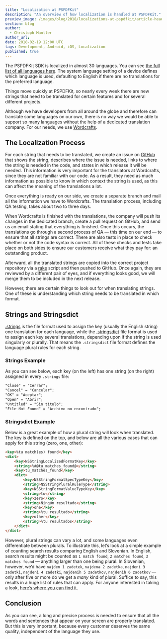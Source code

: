 ```yaml
---
title: "Localization at PSPDFKit"
description: "An overview of how localization is handled at PSPDFKit."
preview_image: /images/blog/2018/localizations-at-pspdfkit/article-header.png
section: blog
author:
  - Christoph Mantler
author_url:
date: 2018-02-19 12:00 UTC
tags: Development, Android, iOS, Localization
published: true
---
```


The PSPDFKit SDK is localized in almost 30 languages. You can see [the full list of all languages here][Language List]. The system language setting of a device defines which language is used, defaulting to English if there are no translations for the preferred language.

Things move quickly at PSPDFKit, so nearly every week there are new strings that need to be translated for certain features and for several different projects.

Although we have developers from all around the globe and therefore can translate some languages on our own, there is no way we would be able to support so many languages without the help of a dedicated translation company. For our needs, we use [Wordcrafts][Wordcrafts Website].

## The Localization Process

For each string that needs to be translated, we create an issue on [GitHub][GitHub Website] that shows the string, describes where the issue is needed, links to where the string is needed in the code, and states in which release it will be needed. This information is very important for the translators at Wordcrafts, since they are not familiar with our code. As a result, they need as much information as possible to know in which context the string is used, as this can affect the meaning of the translations a lot.

Once everything is ready on our side, we create a separate branch and mail all the information we have to Wordcrafts. The translation process, including QA testing, takes about two to three days.

When Wordcrafts is finished with the translations, the company will push its changes in the dedicated branch, create a pull request on GitHub, and send us an email stating that everything is finished. Once this occurs, the translations go through a second process of QA — this time on our end — to ensure that all strings are correct. There are also tests in place to check whether or not the code syntax is correct. All of these checks and tests take place on both sides to ensure our customers receive what they pay for: an outstanding product.

Afterward, all the translated strings are copied into the correct project repository via a [rake][Rake Website] script and then pushed to GitHub. Once again, they are reviewed by a different pair of eyes, and if everything looks good, we will merge them to be included in the next release.

However, there are certain things to look out for when translating strings. One of these is understanding which string needs to be translated in which format.

## Strings and Stringsdict

[.strings][Strings Apple Dev] is the file format used to assign the key (usually the English string) one translation for each language, while the [.stringsdict][Stringsdict Apple Dev] file format is used to assign each key several translations, depending upon if the string is used singularly or plurally. That means the `.stringsdict` file format defines the language plural rules for each string.

### Strings Example

As you can see below, each key (on the left) has one string (on the right) assigned in every `.strings` file:

```md
"Close" = "Cerrar";
"Cancel" = "Cancelar";
"OK" = "Aceptar";
"Open" = "Abrir";
"Untitled" = "Sin título";
"File Not Found" = "Archivo no encontrado";
```

### Stringsdict Example

Below is a great example of how a plural string will look when translated. The key is defined on the top, and below are all the various cases that can apply for this string (zero, one, other):

```md
<key>%tu match(es) found</key>
<dict>
    <key>NSStringLocalizedFormatKey</key>
    <string>%#@tu_matches_found@</string>
    <key>tu_matches_found</key>
    <dict>
        <key>NSStringFormatSpecTypeKey</key>
        <string>NSStringPluralRuleType</string>
        <key>NSStringFormatValueTypeKey</key>
        <string>tu</string>
        <key>zero</key>
        <string>Ningún resultado</string>
        <key>one</key>
        <string>%tu resultado</string>
        <key>other</key>
        <string>%tu resultados</string>
    </dict>
</dict>
```

However, plural strings can vary a lot, and some languages even differentiate between plurals. To illustrate this, let’s look at a simple example of counting search results comparing English and Slovenian. In English, search results might be counted as `1 match found`, `2 matches found`, `3 matches found` — anything larger than one being plural. In Slovenian, however, we’d have `najden 1 zadetek`, `najdena 2 zadetka`, `najdeni 3 zadetki`, `najdeni 4 zadetki`, `najdenih 5 zadetkov`, `najdenih 6 zadetkov` — only after five or more do we get a _many_ kind of plural. Suffice to say, this results in a huge list of rules that can apply. For anyone interested in taking a look, [here’s where you can find it][Language Plural Rules].

## Conclusion

As you can see, a long and precise process is needed to ensure that all the words and sentences that appear on your screen are properly translated. But this is very important, because every customer deserves the same quality, independent of the language they use.


[Language List]: https://pspdfkit.com/guides/ios/current/features/localization/
[Wordcrafts Website]: https://www.wordcrafts.de/
[GitHub Website]: https://github.com/
[Rake Website]: https://github.com/ruby/rake
[Stringsdict Apple Dev]: https://developer.apple.com/library/content/documentation/MacOSX/Conceptual/BPInternational/StringsdictFileFormat/StringsdictFileFormat.html
[Strings Apple Dev]: https://developer.apple.com/library/content/documentation/Cocoa/Conceptual/LoadingResources/Strings/Strings.html
[Language Plural Rules]: http://www.unicode.org/cldr/charts/latest/supplemental/language_plural_rules.html
